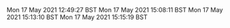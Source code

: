 Mon 17 May 2021 12:49:27 BST
Mon 17 May 2021 15:08:11 BST
Mon 17 May 2021 15:13:10 BST
Mon 17 May 2021 15:15:19 BST
